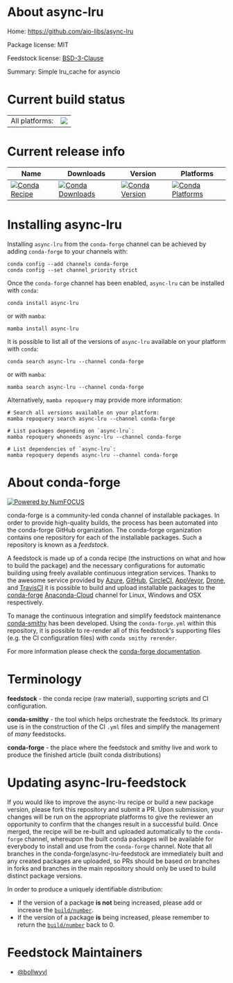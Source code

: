 About async-lru
===============

Home: https://github.com/aio-libs/async-lru

Package license: MIT

Feedstock license: [BSD-3-Clause](https://github.com/conda-forge/async-lru-feedstock/blob/main/LICENSE.txt)

Summary: Simple lru_cache for asyncio

Current build status
====================


<table><tr><td>All platforms:</td>
    <td>
      <a href="https://dev.azure.com/conda-forge/feedstock-builds/_build/latest?definitionId=10978&branchName=main">
        <img src="https://dev.azure.com/conda-forge/feedstock-builds/_apis/build/status/async-lru-feedstock?branchName=main">
      </a>
    </td>
  </tr>
</table>

Current release info
====================

| Name | Downloads | Version | Platforms |
| --- | --- | --- | --- |
| [![Conda Recipe](https://img.shields.io/badge/recipe-async--lru-green.svg)](https://anaconda.org/conda-forge/async-lru) | [![Conda Downloads](https://img.shields.io/conda/dn/conda-forge/async-lru.svg)](https://anaconda.org/conda-forge/async-lru) | [![Conda Version](https://img.shields.io/conda/vn/conda-forge/async-lru.svg)](https://anaconda.org/conda-forge/async-lru) | [![Conda Platforms](https://img.shields.io/conda/pn/conda-forge/async-lru.svg)](https://anaconda.org/conda-forge/async-lru) |

Installing async-lru
====================

Installing `async-lru` from the `conda-forge` channel can be achieved by adding `conda-forge` to your channels with:

```
conda config --add channels conda-forge
conda config --set channel_priority strict
```

Once the `conda-forge` channel has been enabled, `async-lru` can be installed with `conda`:

```
conda install async-lru
```

or with `mamba`:

```
mamba install async-lru
```

It is possible to list all of the versions of `async-lru` available on your platform with `conda`:

```
conda search async-lru --channel conda-forge
```

or with `mamba`:

```
mamba search async-lru --channel conda-forge
```

Alternatively, `mamba repoquery` may provide more information:

```
# Search all versions available on your platform:
mamba repoquery search async-lru --channel conda-forge

# List packages depending on `async-lru`:
mamba repoquery whoneeds async-lru --channel conda-forge

# List dependencies of `async-lru`:
mamba repoquery depends async-lru --channel conda-forge
```


About conda-forge
=================

[![Powered by
NumFOCUS](https://img.shields.io/badge/powered%20by-NumFOCUS-orange.svg?style=flat&colorA=E1523D&colorB=007D8A)](https://numfocus.org)

conda-forge is a community-led conda channel of installable packages.
In order to provide high-quality builds, the process has been automated into the
conda-forge GitHub organization. The conda-forge organization contains one repository
for each of the installable packages. Such a repository is known as a *feedstock*.

A feedstock is made up of a conda recipe (the instructions on what and how to build
the package) and the necessary configurations for automatic building using freely
available continuous integration services. Thanks to the awesome service provided by
[Azure](https://azure.microsoft.com/en-us/services/devops/), [GitHub](https://github.com/),
[CircleCI](https://circleci.com/), [AppVeyor](https://www.appveyor.com/),
[Drone](https://cloud.drone.io/welcome), and [TravisCI](https://travis-ci.com/)
it is possible to build and upload installable packages to the
[conda-forge](https://anaconda.org/conda-forge) [Anaconda-Cloud](https://anaconda.org/)
channel for Linux, Windows and OSX respectively.

To manage the continuous integration and simplify feedstock maintenance
[conda-smithy](https://github.com/conda-forge/conda-smithy) has been developed.
Using the ``conda-forge.yml`` within this repository, it is possible to re-render all of
this feedstock's supporting files (e.g. the CI configuration files) with ``conda smithy rerender``.

For more information please check the [conda-forge documentation](https://conda-forge.org/docs/).

Terminology
===========

**feedstock** - the conda recipe (raw material), supporting scripts and CI configuration.

**conda-smithy** - the tool which helps orchestrate the feedstock.
                   Its primary use is in the construction of the CI ``.yml`` files
                   and simplify the management of *many* feedstocks.

**conda-forge** - the place where the feedstock and smithy live and work to
                  produce the finished article (built conda distributions)


Updating async-lru-feedstock
============================

If you would like to improve the async-lru recipe or build a new
package version, please fork this repository and submit a PR. Upon submission,
your changes will be run on the appropriate platforms to give the reviewer an
opportunity to confirm that the changes result in a successful build. Once
merged, the recipe will be re-built and uploaded automatically to the
`conda-forge` channel, whereupon the built conda packages will be available for
everybody to install and use from the `conda-forge` channel.
Note that all branches in the conda-forge/async-lru-feedstock are
immediately built and any created packages are uploaded, so PRs should be based
on branches in forks and branches in the main repository should only be used to
build distinct package versions.

In order to produce a uniquely identifiable distribution:
 * If the version of a package **is not** being increased, please add or increase
   the [``build/number``](https://docs.conda.io/projects/conda-build/en/latest/resources/define-metadata.html#build-number-and-string).
 * If the version of a package **is** being increased, please remember to return
   the [``build/number``](https://docs.conda.io/projects/conda-build/en/latest/resources/define-metadata.html#build-number-and-string)
   back to 0.

Feedstock Maintainers
=====================

* [@bollwyvl](https://github.com/bollwyvl/)

